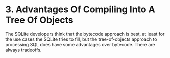 # 3\. Advantages Of Compiling Into A Tree Of Objects


The SQLite developers think that the bytecode approach is
best, at least for the use cases the SQLite tries to fill, but the
tree\-of\-objects approach to processing SQL does have some advantages over 
bytecode. There are always tradeoffs.



